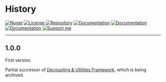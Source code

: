 # History

[![Nuget](https://img.shields.io/nuget/v/RI.DesktopServices.Common)](https://www.nuget.org/packages/RI.DesktopServices.Common/) [![License](https://img.shields.io/github/license/RotenInformatik/DesktopServicesDotNet)](LICENSE) [![Repository](https://img.shields.io/badge/repo-DesktopServicesDotNet-lightgrey)](https://github.com/RotenInformatik/DesktopServicesDotNet) [![Documentation](https://img.shields.io/badge/docs-Readme-yellowgreen)](README.md) [![Documentation](https://img.shields.io/badge/docs-History-yellowgreen)](HISTORY.md) [![Documentation](https://img.shields.io/badge/docs-API-yellowgreen)](https://roteninformatik.github.io/DesktopServicesDotNet/api/) [![Support me](https://img.shields.io/badge/support%20me-Ko--fi-ff69b4?logo=Ko-fi)](https://ko-fi.com/franziskaroten)

---

## 1.0.0

First version.

Partial successor of [Decoupling & Utilities Framework](https://github.com/RotenInformatik/RI_Framework), which is being archived.
